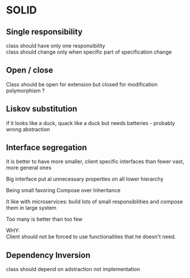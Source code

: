 # SOLID

## Single responsibility

class should have only one responsibility  
class should change only when specific part of specification change

## Open / close

Class should be open for extension but closed for modification  
polymorphism ?

## Liskov substitution

if it looks like a duck, quack like a duck but needs batteries - probably wrong abstraction

## Interface segregation

It is better to have more smaller, client specific interfaces than fewer vast, more general ones

Big interface put al unnecessary properties on all lower hierarchy

Being small favoring Compose over Inheritance

It like with microservices: build lots of small responsibilities and compose them in large system

Too many is better than too few

WHY:  
Client should not be forced to use functionalities that he doesn't need.

## Dependency Inversion

class should depend on adstraction not implementation

